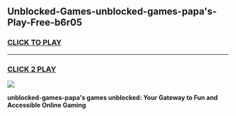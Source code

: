 
## Unblocked-Games-unblocked-games-papa's-Play-Free-b6r05
<h3>
<a href="https://premium76.site?title=unblocked-games-papa's&ref=23A">CLICK TO PLAY</a></h3>
<hr>

<h3>
<a href="https://premium76.site?title=unblocked-games-papa's&ref=23A">CLICK 2 PLAY</a>
  
</h3>

<a href="https://premium76.site?title=unblocked-games-papa's&ref=23A"><img src="https://clearcache.store/games.png"></a>


**unblocked-games-papa's games unblocked: Your Gateway to Fun and Accessible Online Gaming**
